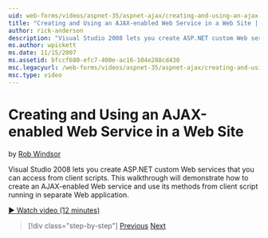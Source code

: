 ```yaml
---
uid: web-forms/videos/aspnet-35/aspnet-ajax/creating-and-using-an-ajax-enabled-web-service-in-a-web-site
title: "Creating and Using an AJAX-enabled Web Service in a Web Site | Microsoft Docs"
author: rick-anderson
description: "Visual Studio 2008 lets you create ASP.NET custom Web services that you can access from client scripts. This walkthrough will demonstrate how to create an AJ..."
ms.author: wpickett
ms.date: 11/15/2007
ms.assetid: bfccf680-efc7-400e-ac16-104e288cd430
msc.legacyurl: /web-forms/videos/aspnet-35/aspnet-ajax/creating-and-using-an-ajax-enabled-web-service-in-a-web-site
msc.type: video
---
```

# Creating and Using an AJAX-enabled Web Service in a Web Site

by [Rob Windsor](https://twitter.com/robwindsor)

Visual Studio 2008 lets you create ASP.NET custom Web services that you can access from client scripts. This walkthrough will demonstrate how to create an AJAX-enabled Web service and use its methods from client script running in separate Web application.

[&#9654; Watch video (12 minutes)](https://channel9.msdn.com/Blogs/ASP-NET-Site-Videos/creating-and-using-an-ajax-enabled-web-service-in-a-web-site)

> [!div class="step-by-step"]
> [Previous](adding-ajax-functionality-to-an-existing-aspnet-page.md)
> [Next](aspnet-ajax-a-demonstration-of-aspnet-ajax.md)

